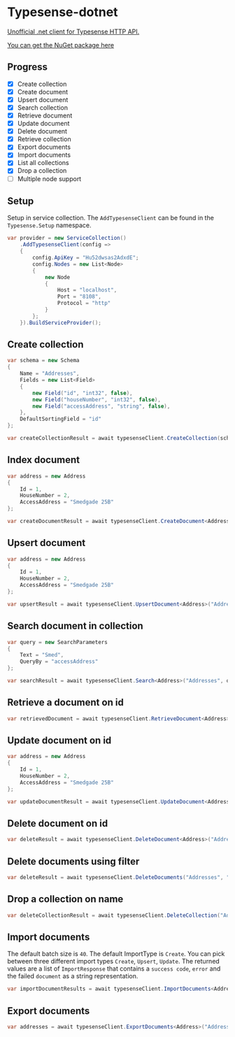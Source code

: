 # Typesense-dotnet

[Unofficial .net client for Typesense HTTP API.](https://github.com/typesense/typesense)

[You can get the NuGet package here](https://www.nuget.org/packages/Typesense/)

## Progress

- [x] Create collection
- [x] Create document
- [x] Upsert document
- [x] Search collection
- [x] Retrieve document
- [x] Update document
- [x] Delete document
- [x] Retrieve collection
- [x] Export documents
- [x] Import documents
- [x] List all collections
- [x] Drop a collection
- [ ] Multiple node support

## Setup

Setup in service collection. The `AddTypesenseClient` can be found in the `Typesense.Setup` namespace.

``` c#
var provider = new ServiceCollection()
    .AddTypesenseClient(config =>
    {
        config.ApiKey = "Hu52dwsas2AdxdE";
        config.Nodes = new List<Node>
        {
            new Node
            {
                Host = "localhost",
                Port = "8108",
                Protocol = "http"
            }
        };
    }).BuildServiceProvider();
```

## Create collection

``` c#
var schema = new Schema
{
    Name = "Addresses",
    Fields = new List<Field>
    {
        new Field("id", "int32", false),
        new Field("houseNumber", "int32", false),
        new Field("accessAddress", "string", false),
    },
    DefaultSortingField = "id"
};

var createCollectionResult = await typesenseClient.CreateCollection(schema);
```

## Index document

``` c#
var address = new Address
{
    Id = 1,
    HouseNumber = 2,
    AccessAddress = "Smedgade 25B"
};

var createDocumentResult = await typesenseClient.CreateDocument<Address>("Addresses", address);
```

## Upsert document

``` c#
var address = new Address
{
    Id = 1,
    HouseNumber = 2,
    AccessAddress = "Smedgade 25B"
};

var upsertResult = await typesenseClient.UpsertDocument<Address>("Addresses", address);
```

## Search document in collection

``` c#
var query = new SearchParameters
{
    Text = "Smed",
    QueryBy = "accessAddress"
};

var searchResult = await typesenseClient.Search<Address>("Addresses", query);
```

## Retrieve a document on id

``` c#
var retrievedDocument = await typesenseClient.RetrieveDocument<Address>("Addresses", "1");
```

## Update document on id

``` c#
var address = new Address
{
    Id = 1,
    HouseNumber = 2,
    AccessAddress = "Smedgade 25B"
};

var updateDocumentResult = await typesenseClient.UpdateDocument<Address>("Addresses", "1", address);
```

## Delete document on id

``` c#
var deleteResult = await typesenseClient.DeleteDocument<Address>("Addresses", "1");
```

## Delete documents using filter

``` c#
var deleteResult = await typesenseClient.DeleteDocuments("Addresses", "houseNumber:>=3", 100);
```

## Drop a collection on name

``` c#
var deleteCollectionResult = await typesenseClient.DeleteCollection("Addresses");
```

## Import documents

The default batch size is `40`.
The default ImportType is `Create`.
You can pick between three different import types `Create`, `Upsert`, `Update`.
The returned values are a list of `ImportResponse` that contains a `success code`, `error` and the failed `document` as a string representation.

``` c#
var importDocumentResults = await typesenseClient.ImportDocuments<Address>("Addresses", addresses, 40, ImportType.Create);
```

## Export documents

``` c#
var addresses = await typesenseClient.ExportDocuments<Address>("Addresses");
```
